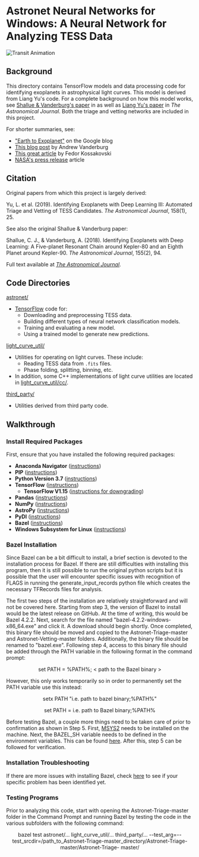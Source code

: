 # Astronet Neural Networks for Windows: A Neural Network for Analyzing TESS Data
![Transit Animation](docs/transit.gif)

## Background

This directory contains TensorFlow models and data processing code for identifying exoplanets in astrophysical light curves. 
This model is derived from Liang Yu's code. For a complete background on how this model works, see [Shallue & Vanderburg's paper](http://adsabs.harvard.edu/abs/2018AJ....155...94S) in
as well as [Liang Yu's paper](https://ui.adsabs.harvard.edu/abs/2019AJ....158...25Y/abstract) in *The Astronomical Journal*.
Both the triage and vetting networks are included in this project.

For shorter summaries, see:

* ["Earth to Exoplanet"](https://www.blog.google/topics/machine-learning/hunting-planets-machine-learning/) on the Google blog
* [This blog post](https://www.cfa.harvard.edu/~avanderb/page1.html#kepler90) by Andrew Vanderburg
* [This great article](https://milesobrien.com/artificial-intelligence-gains-intuition-hunting-exoplanets/) by Fedor Kossakovski
* [NASA's press release](https://www.nasa.gov/press-release/artificial-intelligence-nasa-data-used-to-discover-eighth-planet-circling-distant-star) article

## Citation
Original papers from which this project is largely derived:

Yu, L. et al. (2019). Identifying Exoplanets with Deep Learning III: Automated Triage and Vetting of TESS Candidates. *The Astronomical Journal*, 158(1), 25.

See also the original Shallue & Vanderburg paper:

Shallue, C. J., & Vanderburg, A. (2018). Identifying Exoplanets with Deep
Learning: A Five-planet Resonant Chain around Kepler-80 and an Eighth Planet
around Kepler-90. *The Astronomical Journal*, 155(2), 94.

Full text available at [*The Astronomical Journal*](http://iopscience.iop.org/article/10.3847/1538-3881/aa9e09/meta).

## Code Directories

[astronet/](astronet/)

* [TensorFlow](https://www.tensorflow.org/) code for:
  * Downloading and preprocessing TESS data.
  * Building different types of neural network classification models.
  * Training and evaluating a new model.
  * Using a trained model to generate new predictions.

[light_curve_util/](light_curve_util)

* Utilities for operating on light curves. These include:
  * Reading TESS data from `.fits` files.
  * Phase folding, splitting, binning, etc.
* In addition, some C++ implementations of light curve utilities are located in
[light_curve_util/cc/](light_curve_util/cc).

[third_party/](third_party/)

* Utilities derived from third party code.

## Walkthrough

### Install Required Packages

First, ensure that you have installed the following required packages:

* **Anaconda Navigator** ([instructions](https://docs.anaconda.com/anaconda/install/windows/))
* **PIP** ([instructions](https://pip.pypa.io/en/stable/installation/))
* **Python Version 3.7** ([instructions](https://stackoverflow.com/questions/61491893/i-cannot-install-tensorflow-version-1-15-through-pip))
* **TensorFlow** ([instructions](https://docs.anaconda.com/anaconda/user-guide/tasks/tensorflow/))
  - **TensorFlow V1.15** ([instructions for downgrading](https://www.tensorflow.org/install/pip))
* **Pandas** ([instructions](https://pandas.pydata.org/pandas-docs/stable/getting_started/install.html))
* **NumPy** ([instructions](https://docs.scipy.org/doc/numpy/user/install.html))
* **AstroPy** ([instructions](http://www.astropy.org/))
* **PyDl** ([instructions](https://pypi.python.org/pypi/pydl))
* **Bazel** ([instructions](https://docs.bazel.build/versions/main/install-windows.html))
* **Windows Subsystem for Linux** ([instructions](https://docs.microsoft.com/en-us/windows/wsl/install))

### Bazel Installation

Since Bazel can be a bit difficult to install, a brief section is devoted to the installation process for Bazel. 
If there are still difficulties with installing this program, then it is still possible to run the original python scripts but it is possible that the user will encounter 
specific issues with recognition of FLAGS in running the generate_input_records python file which creates the necessary TFRecords files for analysis. 

The first two steps of the installation are relatively straightforward and will not be covered here. Starting from step 3, the version of Bazel to install would be 
the latest release on GitHub. At the time of writing, this would be Bazel 4.2.2. Next, search for the file named "bazel-4.2.2-windows-x86_64.exe" and click it. A download
should begin shortly. Once completed, this binary file should be moved and copied to the Astronet-Triage-master and Astronet-Vetting-master folders. Additionally, the binary 
file should be renamed to "bazel.exe". Following step 4, access to this binary file should be added through the PATH variable in the following format in the command prompt:
<p align="center">
    set PATH = %PATH%; < path to the Bazel binary >
</p>

 However, this only works temporarily so in order to permanently set the PATH variable use this instead:
 <p align="center">
    setx PATH "i.e. path to bazel binary;%PATH%"
</p>
<p align="center">
    set PATH = i.e. path to Bazel binary;%PATH%	
</p>

Before testing Bazel, a couple more things need to be taken care of prior to confirmation as shown in Step 5. 
First, [MSYS2](/https://www.msys2.org/) needs to be installed on the machine. Next, the BAZEL_SH variable needs to be defined in the environment variables. 
This can be found [here](https://docs.bazel.build/versions/main/windows.html).
After this, step 5 can be followed for verification. 

### Installation Troubleshooting

If there are more issues with installing Bazel, check [here](https://github.com/bazelbuild/bazel/issues) to see if your specific problem has been identified 
yet.

### Testing Programs
Prior to analyzing this code, start with opening the Astronet-Triage-master folder in the Command Prompt and running Bazel by testing the code in the various subfolders with
the following command:
<p align="center">
    bazel test astronet/... light_curve_util/... third_party/... --test_arg=--test_srcdir=/path_to_Astronet-Triage-master_directory/Astronet-Triage-master/Astronet-Triage-
    master/
</p>

